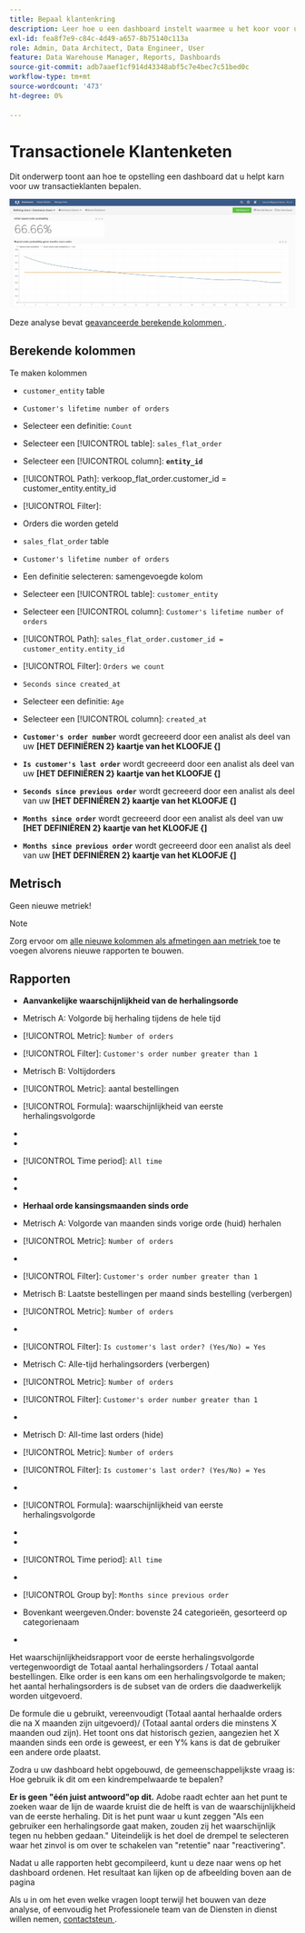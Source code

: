 ```yaml
---
title: Bepaal klantenkring
description: Leer hoe u een dashboard instelt waarmee u het koor voor uw klanten van de transactie kunt definiëren.
exl-id: fea8f7e9-c84c-4d49-a657-8b75140c113a
role: Admin, Data Architect, Data Engineer, User
feature: Data Warehouse Manager, Reports, Dashboards
source-git-commit: adb7aaef1cf914d43348abf5c7e4bec7c51bed0c
workflow-type: tm+mt
source-wordcount: '473'
ht-degree: 0%

---
```


# Transactionele Klantenketen

Dit onderwerp toont aan hoe te opstelling een dashboard dat u helpt karn voor uw transactieklanten bepalen.

![](../../assets/churn-deashboard.png)

Deze analyse bevat [ geavanceerde berekende kolommen ](../data-warehouse-mgr/adv-calc-columns.md).

## Berekende kolommen

Te maken kolommen

* `customer_entity` table
* `Customer's lifetime number of orders`
* Selecteer een definitie: `Count`
* Selecteer een [!UICONTROL table]: `sales_flat_order`
* Selecteer een [!UICONTROL column]: **`entity_id`**
* [!UICONTROL Path]: verkoop_flat_order.customer_id = customer_entity.entity_id
* [!UICONTROL Filter]:
* Orders die worden geteld

* `sales_flat_order` table
* `Customer's lifetime number of orders`
* Een definitie selecteren: samengevoegde kolom
* Selecteer een [!UICONTROL table]: `customer_entity`
* Selecteer een [!UICONTROL column]: `Customer's lifetime number of orders`
* [!UICONTROL Path]: `sales_flat_order.customer_id = customer_entity.entity_id`
* [!UICONTROL Filter]: `Orders we count`

* `Seconds since created_at`
* Selecteer een definitie: `Age`
* Selecteer een [!UICONTROL column]: `created_at`

* **`Customer's order number`** wordt gecreeerd door een analist als deel van uw **[HET DEFINIËREN 2} kaartje van het KLOOFJE {]**
* **`Is customer's last order`** wordt gecreeerd door een analist als deel van uw **[HET DEFINIËREN 2} kaartje van het KLOOFJE {]**
* **`Seconds since previous order`** wordt gecreeerd door een analist als deel van uw **[HET DEFINIËREN 2} kaartje van het KLOOFJE {]**
* **`Months since order`** wordt gecreeerd door een analist als deel van uw **[HET DEFINIËREN 2} kaartje van het KLOOFJE {]**
* **`Months since previous order`** wordt gecreeerd door een analist als deel van uw **[HET DEFINIËREN 2} kaartje van het KLOOFJE {]**

## Metrisch

Geen nieuwe metriek!

>[!NOTE]
>
>Zorg ervoor om [ alle nieuwe kolommen als afmetingen aan metriek ](../data-warehouse-mgr/manage-data-dimensions-metrics.md) toe te voegen alvorens nieuwe rapporten te bouwen.

## Rapporten

* **Aanvankelijke waarschijnlijkheid van de herhalingsorde**
* Metrisch A: Volgorde bij herhaling tijdens de hele tijd
* [!UICONTROL Metric]: `Number of orders`
* [!UICONTROL Filter]: `Customer's order number greater than 1`

* Metrisch B: Voltijdorders
* [!UICONTROL Metric]: aantal bestellingen

* [!UICONTROL Formula]: waarschijnlijkheid van eerste herhalingsvolgorde
* 
  [!UICONTROL-formule]: `A/B`
* 
  [!UICONTROL Format]: `Percent`

* [!UICONTROL Time period]: `All time`
* 
  [!UICONTROL Interval]: `None`
* 
  [!UICONTROL Chart type]: `Scalar`

* **Herhaal orde kansingsmaanden sinds orde**
* Metrisch A: Volgorde van maanden sinds vorige orde (huid) herhalen
* [!UICONTROL Metric]: `Number of orders`
* 
  [!UICONTROL Perspective]: `Cumulative`
* [!UICONTROL Filter]: `Customer's order number greater than 1`

* Metrisch B: Laatste bestellingen per maand sinds bestelling (verbergen)
* [!UICONTROL Metric]: `Number of orders`
* 
  [!UICONTROL Perspective]: `Cumulative`
* [!UICONTROL Filter]: `Is customer's last order? (Yes/No) = Yes`

* Metrisch C: Alle-tijd herhalingsorders (verbergen)
* [!UICONTROL Metric]: `Number of orders`
* [!UICONTROL Filter]: `Customer's order number greater than 1`

* 
  [!UICONTROL Group door]: `Independent`

* Metrisch D: All-time last orders (hide)
* [!UICONTROL Metric]: `Number of orders`
* [!UICONTROL Filter]: `Is customer's last order? (Yes/No) = Yes`

* 
  [!UICONTROL Group door]: `Independent`

* [!UICONTROL Formula]: waarschijnlijkheid van eerste herhalingsvolgorde
* 
  [!UICONTROL-formule]: `(C-A)/(C+D-A-B)`
* 
  [!UICONTROL Format]: `Percent`

* [!UICONTROL Time period]: `All time`
* 
  [!UICONTROL Interval]: `None`
* [!UICONTROL Group by]: `Months since previous order`
* Bovenkant weergeven.Onder: bovenste 24 categorieën, gesorteerd op categorienaam

* 
  [!UICONTROL Chart type]: `Line`

Het waarschijnlijkheidsrapport voor de eerste herhalingsvolgorde vertegenwoordigt de Totaal aantal herhalingsorders / Totaal aantal bestellingen. Elke order is een kans om een herhalingsvolgorde te maken; het aantal herhalingsorders is de subset van de orders die daadwerkelijk worden uitgevoerd.

De formule die u gebruikt, vereenvoudigt (Totaal aantal herhaalde orders die na X maanden zijn uitgevoerd)/ (Totaal aantal orders die minstens X maanden oud zijn). Het toont ons dat historisch gezien, aangezien het X maanden sinds een orde is geweest, er een Y% kans is dat de gebruiker een andere orde plaatst.

Zodra u uw dashboard hebt opgebouwd, de gemeenschappelijkste vraag is: Hoe gebruik ik dit om een kindrempelwaarde te bepalen?

**Er is geen &quot;één juist antwoord&quot;op dit.** Adobe raadt echter aan het punt te zoeken waar de lijn de waarde kruist die de helft is van de waarschijnlijkheid van de eerste herhaling. Dit is het punt waar u kunt zeggen &quot;Als een gebruiker een herhalingsorde gaat maken, zouden zij het waarschijnlijk tegen nu hebben gedaan.&quot; Uiteindelijk is het doel de drempel te selecteren waar het zinvol is om over te schakelen van &quot;retentie&quot; naar &quot;reactivering&quot;.

Nadat u alle rapporten hebt gecompileerd, kunt u deze naar wens op het dashboard ordenen. Het resultaat kan lijken op de afbeelding boven aan de pagina

Als u in om het even welke vragen loopt terwijl het bouwen van deze analyse, of eenvoudig het Professionele team van de Diensten in dienst willen nemen, [ contactsteun ](https://experienceleague.adobe.com/docs/commerce-knowledge-base/kb/troubleshooting/miscellaneous/mbi-service-policies.html).
